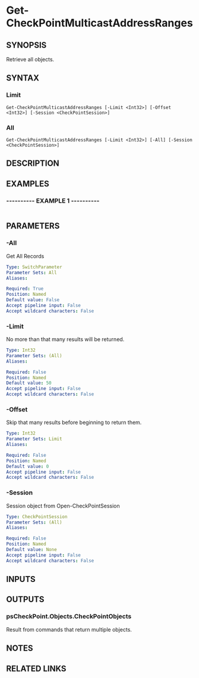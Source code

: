 # Get-CheckPointMulticastAddressRanges

## SYNOPSIS
Retrieve all objects.

## SYNTAX

### Limit
```
Get-CheckPointMulticastAddressRanges [-Limit <Int32>] [-Offset <Int32>] [-Session <CheckPointSession>]
```

### All
```
Get-CheckPointMulticastAddressRanges [-Limit <Int32>] [-All] [-Session <CheckPointSession>]
```

## DESCRIPTION

## EXAMPLES

### ----------  EXAMPLE 1  ----------
```

```

## PARAMETERS

### -All
Get All Records

```yaml
Type: SwitchParameter
Parameter Sets: All
Aliases: 

Required: True
Position: Named
Default value: False
Accept pipeline input: False
Accept wildcard characters: False
```

### -Limit
No more than that many results will be returned.

```yaml
Type: Int32
Parameter Sets: (All)
Aliases: 

Required: False
Position: Named
Default value: 50
Accept pipeline input: False
Accept wildcard characters: False
```

### -Offset
Skip that many results before beginning to return them.

```yaml
Type: Int32
Parameter Sets: Limit
Aliases: 

Required: False
Position: Named
Default value: 0
Accept pipeline input: False
Accept wildcard characters: False
```

### -Session
Session object from Open-CheckPointSession

```yaml
Type: CheckPointSession
Parameter Sets: (All)
Aliases: 

Required: False
Position: Named
Default value: None
Accept pipeline input: False
Accept wildcard characters: False
```

## INPUTS

## OUTPUTS

### psCheckPoint.Objects.CheckPointObjects
Result from commands that return multiple objects.

## NOTES

## RELATED LINKS

